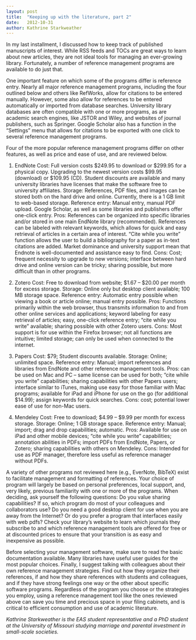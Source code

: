 ```yaml
---
layout: post
title:  "Keeping up with the literature, part 2"
date:   2012-10-31
author: Kathrine Starkweather
---
```


In my last installment, I discussed how to keep track of published manuscripts of interest. While RSS feeds and TOCs are great ways to learn about new articles, they are not ideal tools for managing an ever-growing library. Fortunately, a number of reference management programs are available to do just that.

One important feature on which some of the programs differ is reference entry.  Nearly all major reference management programs, including the four outlined below and others like RefWorks, allow for citations to be entered manually. However, some also allow for references to be entered automatically or imported from database searches. University library databases are often compatible with one or more programs, as are academic search engines, like JSTOR and Wiley, and websites of journal publishers, such as Springer. Google Scholar also has a function in the “Settings” menu that allows for citations to be exported with one click to several reference management programs.

Four of the more popular reference management programs differ on other features, as well as price and ease of use, and are reviewed below.

1.    EndNote
Cost: Full version costs $249.95 to download or $299.95 for a physical copy. Upgrading to the newest version costs $99.95 (download) or $109.95 (CD). Student discounts are available and many university libraries have licenses that make the software free to university affiliates. Storage: References, PDF files, and images can be stored both on the hard drive and online. Currently, there is a 1 GB limit to web-based storage. Reference entry: Manual entry, manual PDF upload. Google Scholar, as well as some libraries and publishers offer one-click entry. Pros: References can be organized into specific libraries and/or stored in one main EndNote library (recommended). References can be labeled with relevant keywords, which allows for quick and easy retrieval of articles in a certain area of interest.  “Cite while you write” function allows the user to build a bibliography for a paper as in-text citations are added. Market dominance and university support mean that Endnote is well-documented and assistance easy to find. Cons: Cost; frequent necessity to upgrade to new versions; interface between hard drive and online version can be tricky; sharing possible, but more difficult than in other programs.

2.    Zotero
Cost: Free to download from website; $1.67 – $20.00 per month for excess storage. Storage:  Online only but desktop client available; 100 MB storage space. Reference entry:  Automatic entry possible when viewing a book or article online; manual entry possible. Pros: Functions primarily within the web browser, thus transmits information to and from other online services and applications; keyword labeling for easy retrieval of articles; easy, one-click reference entry; “cite while you write” available; sharing possible with other Zotero users. Cons:  Most support is for use within the Firefox browser; not all functions are intuitive; limited storage; can only be used when connected to the internet.

3.    Papers
Cost: $79; Student discounts available.
Storage:  Online; unlimited space. Reference entry:  Manual; import references and libraries from EndNote and other reference management tools. Pros: can be used on Mac and PC – same license can be used for both; “cite while you write” capabilities; sharing capabilities with other Papers users; interface similar to iTunes, making use easy for those familiar with Mac programs; available for iPad and iPhone for use on the go (for additional $14.99); assign keywords for quick searches. Cons:  cost; potential lower ease of use for non-Mac users.

4.    Mendeley
Cost:  Free to download; $4.99 – $9.99 per month for excess storage. Storage: Online; 1 GB storage space. Reference entry: Manual; import; drag and drop capabilities; automatic. Pros:  Available for use on iPad and other mobile devices; “cite while you write” capabilities; annotation abilities in PDFs; import PDFs from EndNote, Papers, or Zotero; sharing capabilities with others on Mendeley. Cons: Intended for use as PDF manager, therefore less useful as reference manager without PDFs.

A variety of other programs not reviewed here (e.g., EverNote, BibTeX) exist to facilitate management and formatting of references. Your choice of program will largely be based on personal preferences, local support, and, very likely, previous familiarity with one or more of the programs. When deciding, ask yourself the following questions: Do you value sharing capabilities? If so, which program do most of your colleagues and collaborators use? Do you need a good desktop client for use when you are away from the Internet? Or do you prefer a program that interfaces easily with web pdfs? Check your library’s website to learn which journals they subscribe to and which reference management tools are offered for free or at discounted prices to ensure that your transition is as easy and inexpensive as possible.

Before selecting your management software, make sure to read the basic documentation available. Many libraries have useful user guides for the most popular choices. Finally, I suggest talking with colleagues about their own reference management strategies. Find out how they organize their references, if and how they share references with students and colleagues, and if they have strong feelings one way or the other about specific software programs. Regardless of the program you choose or the strategies you employ, using a reference management tool like the ones reviewed above can save you time and precious space in your filing cabinets, and is critical to efficient consumption and use of academic literature.

*Kathrine Starkweather is the EAS student representative and a PhD student at the University of Missouri studying marriage and parental investment in small-scale societies.*